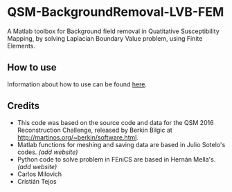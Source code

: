 # QSM-BackgroundRemoval-LVB-FEM

A Matlab toolbox for Background field removal in Quatitative Susceptibility Mapping, by solving Laplacian Boundary Value problem, using Finite Elements.

## How to use
Information about how to use can be found [here](../master/report/Background_Removal_FEM.pdf).



## Credits
- This code was based on the source code and data for the QSM 2016 Reconstruction Challenge, released by Berkin Bilgic at http://martinos.org/~berkin/software.html.
- Matlab functions for meshing and saving data are based in Julio Sotelo's codes. *(add website)*
- Python code to solve problem in FEniCS are based in Hernán Mella's. *(add website)*
- Carlos Milovich
- Cristián Tejos
